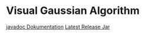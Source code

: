 # Visual Gaussian Algorithm

[javadoc Dokumentation](http://yves.vos.codes/algorithmen/gauss-algorithm-java-feb1/index-all.html)
[Latest Release Jar](https://github.com/yves147/visualGaussianAlgorithm/releases/download/0.1/release.jar)
